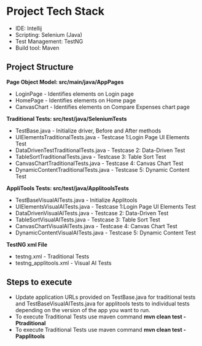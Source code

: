 # Project Tech Stack
- IDE: Intellij
- Scripting: Selenium (Java)
- Test Management: TestNG
- Build tool: Maven

## Project Structure
**Page Object Model: src/main/java/AppPages**
- LoginPage - Identifies elements on Login page 
- HomePage - Identifies elements on Home page
- CanvasChart - Identifies elements on Compare Expenses chart page

**Traditional Tests: src/test/java/SeleniumTests**
- TestBase.java - Initialize driver, Before and After methods
- UIElementsTraditionalTests.java - Testcase 1:Login Page UI Elements Test
- DataDrivenTestTraditionalTests.java - Testcase 2: Data-Driven Test
- TableSortTraditionalTests.java - Testcase 3: Table Sort Test
- CanvasChartTraditionalTests.java - Testcase 4: Canvas Chart Test
- DynamicContentTraditionalTests.java - Testcase 5: Dynamic Content Test

**AppliTools Tests: src/test/java/ApplitoolsTests**
- TestBaseVisualAITests.java - Initialize Applitools 
- UIElementsVisualAITests.java - Testcase 1:Login Page UI Elements Test
- DataDrivenVisualAITests.java - Testcase 2: Data-Driven Test
- TableSortVisualAITests.java - Testcase 3: Table Sort Test
- CanvasChartVisualAITests.java - Testcase 4: Canvas Chart Test
- DynamicContentVisualAITests.java - Testcase 5: Dynamic Content Test

**TestNG xml File**
- testng.xml - Traditional Tests
- testng_applitools.xml - Visual AI Tests

## Steps to execute
-  Update application URLs provided on TestBase.java for traditional tests and TestBaseVisualAITests.java for applitools tests to individual tests depending on the version of the app you want to run. 
-  To execute Traditional Tests use maven command 
**mvn clean test -Ptraditional**
- To execute Traditional Tests use maven command 
**mvn clean test -Papplitools**